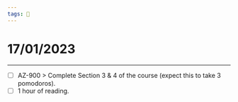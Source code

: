 ```yaml
---
tags: 📆
---
```


# 17/01/2023
---

- [ ] AZ-900 > Complete Section 3 & 4 of the course (expect this to take 3 pomodoros).
- [ ] 1 hour of reading.
